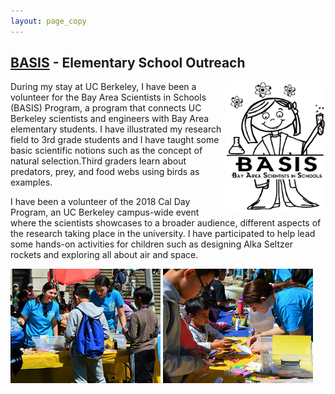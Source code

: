 ```yaml
---
layout: page_copy
---
```


## [BASIS](http://www.crscience.org/volunteers/aboutbasis) -   Elementary School Outreach 
<img align="right" width="160" height="210" img src="\img\Basis.png">
During my stay at UC Berkeley, I have been a volunteer
for the Bay Area Scientists in Schools (BASIS) Program, a program that connects UC Berkeley
scientists and engineers with Bay Area elementary students. I have illustrated my research field
to 3rd grade students and I have taught some basic scientific notions such as the concept of
natural selection.Third graders learn about
predators, prey, and food webs using birds as examples.

I have been a volunteer of the 2018 Cal Day Program, an UC Berkeley campus-wide event
where the scientists showcases to a broader audience, different aspects of the research taking
place in the university. I have participated to help lead some hands-on activities for
children such as designing Alka Seltzer rockets and exploring all about air and space. 


<div id="randomContainer">
    <div id="imageContainer">
        <img src="\img\1.png" alt=""/>
        <img src="\img\2.png" alt=""/>
        <!-- <img src="\img\3.png" alt=""/> -->
    </div>
    <div id="navigationContainer">
    </div>
</div>